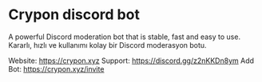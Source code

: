# Crypon discord bot
A powerful Discord moderation bot that is stable, fast and easy to use.
Kararlı, hızlı ve kullanımı kolay bir Discord moderasyon botu.

Website: https://crypon.xyz
Support: https://discord.gg/z2nKKDn8ym
Add Bot: https://crypon.xyz/invite

